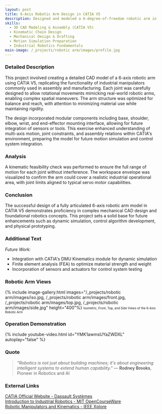 ```yaml
---
layout: post
title: 6-Axis Robotic Arm Design in CATIA V5
description: Designed and modeled a 6-degree-of-freedom robotic arm in CATIA V5, focusing on accurate kinematic articulation and ergonomic workspace optimization for industrial automation applications.
skills: 
  - 3D CAD Modeling & Assembly (CATIA V5)
  - Kinematic Chain Design
  - Mechanical Design & Drafting
  - Motion Simulation Preparation
  - Industrial Robotics Fundamentals
main-image: /_projects/robotic arm/images/profile.jpg
---
```


### Detailed Description
This project involved creating a detailed CAD model of a 6-axis robotic arm using CATIA V5, replicating the functionality of industrial manipulators commonly used in assembly and manufacturing. Each joint was carefully designed to allow rotational movements mimicking real-world robotic arms, enabling complex spatial maneuvers. The arm structure was optimized for balance and reach, with attention to minimizing material use while maintaining rigidity.

The design incorporated modular components including base, shoulder, elbow, wrist, and end-effector mounting interface, allowing for future integration of sensors or tools. This exercise enhanced understanding of multi-axis motion, joint constraints, and assembly relations within CATIA's environment, preparing the model for future motion simulation and control system integration.

### Analysis
A kinematic feasibility check was performed to ensure the full range of motion for each joint without interference. The workspace envelope was visualized to confirm the arm could cover a realistic industrial operational area, with joint limits aligned to typical servo motor capabilities.

### Conclusion
The successful design of a fully articulated 6-axis robotic arm model in CATIA V5 demonstrates proficiency in complex mechanical CAD design and foundational robotics concepts. This project sets a solid base for future enhancements such as dynamic simulation, control algorithm development, and physical prototyping.

### Additional Text
*Future Work:*
* Integration with CATIA's DMU Kinematics module for dynamic simulation
* Finite element analysis (FEA) to optimize material strength and weight
* Incorporation of sensors and actuators for control system testing

### Robotic Arm Views
{% include image-gallery.html images="/_projects/robotic arm/images/iso.jpg, /_projects/robotic arm/images/front.jpg, /_projects/robotic arm/images/top.jpg, /_projects/robotic arm/images/side.jpg" height="400"%}
<span style="font-size: 10px">Isometric, Front, Top, and Side Views of the 6-Axis Robotic Arm</span>  

### Operation Demonstration
{% include youtube-video.html id="YMK1awmsUYaZWDXL" autoplay="false" %}

### Quote
> *"Robotics is not just about building machines; it's about engineering intelligent systems to extend human capability."*
> — **Rodney Brooks**, Pioneer in Robotics and AI

### External Links
[CATIA Official Website - Dassault Systèmes](https://www.3ds.com/products-services/catia/)  
[Introduction to Industrial Robotics - MIT OpenCourseWare](https://ocw.mit.edu/courses/mechanical-engineering/2-120-introduction-to-industrial-robotics-fall-2005/)  
[Robotic Manipulators and Kinematics - IEEE Xplore](https://ieeexplore.ieee.org/document/846927)
